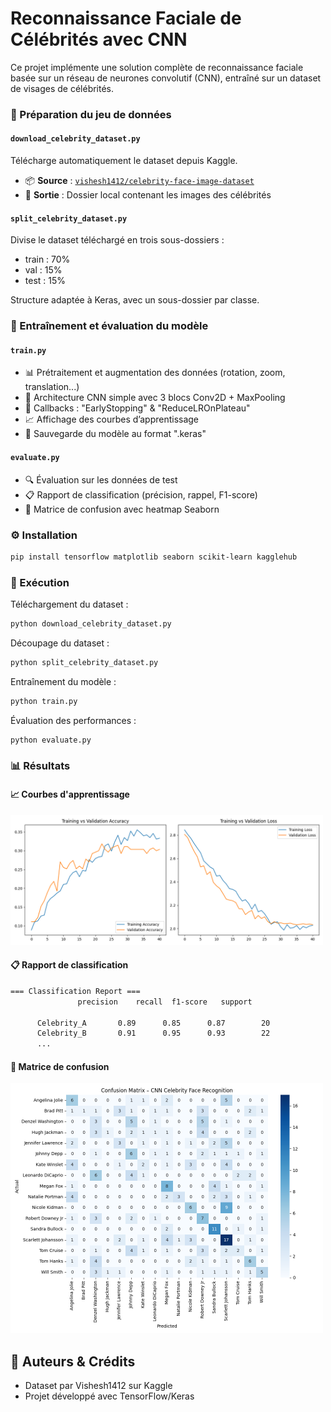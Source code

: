 # Reconnaissance Faciale de Célébrités avec CNN

Ce projet implémente une solution complète de reconnaissance faciale basée sur un réseau de neurones convolutif (CNN), entraîné sur un dataset de visages de célébrités.

### 📁 Préparation du jeu de données

#### `download_celebrity_dataset.py`

Télécharge automatiquement le dataset depuis Kaggle.

- 📦 **Source** : [`vishesh1412/celebrity-face-image-dataset`](https://www.kaggle.com/datasets/vishesh1412/celebrity-face-image-dataset)
- 📁 **Sortie** : Dossier local contenant les images des célébrités

#### `split_celebrity_dataset.py`

Divise le dataset téléchargé en trois sous-dossiers :
- train : 70%
- val : 15%
- test : 15%

Structure adaptée à Keras, avec un sous-dossier par classe.

### 🧠 Entraînement et évaluation du modèle

#### `train.py`

- 📊 Prétraitement et augmentation des données (rotation, zoom, translation...)
- 🧠 Architecture CNN simple avec 3 blocs Conv2D + MaxPooling
- 🛑 Callbacks : "EarlyStopping" & "ReduceLROnPlateau"
- 📈 Affichage des courbes d’apprentissage
- 💾 Sauvegarde du modèle au format ".keras"

#### `evaluate.py`

- 🔍 Évaluation sur les données de test
- 📋 Rapport de classification (précision, rappel, F1-score)
- 🧾 Matrice de confusion avec heatmap Seaborn

### ⚙️ Installation

```bash
pip install tensorflow matplotlib seaborn scikit-learn kagglehub
```
### 🚀 Exécution

Téléchargement du dataset :
```bash
python download_celebrity_dataset.py
```
Découpage du dataset :
```bash
python split_celebrity_dataset.py
```
Entraînement du modèle :
```bash
python train.py
```
Évaluation des performances :
```bash
python evaluate.py
```
### 📊 Résultats

#### 📈 Courbes d'apprentissage
<p> <img src="assets/accuracy_loss.png" alt="Accuracy_Loss" width="500"/> </p>

#### 📋 Rapport de classification
```bash
=== Classification Report ===
               precision    recall  f1-score   support

      Celebrity_A       0.89      0.85      0.87        20
      Celebrity_B       0.91      0.95      0.93        22
      ...
```
#### 🧾 Matrice de confusion
<p> <img src="assets/confusion_matrix.png" alt="Confusion Matrix" width="500"/> </p>

## 📌 Auteurs & Crédits

- Dataset par Vishesh1412 sur Kaggle
- Projet développé avec TensorFlow/Keras
